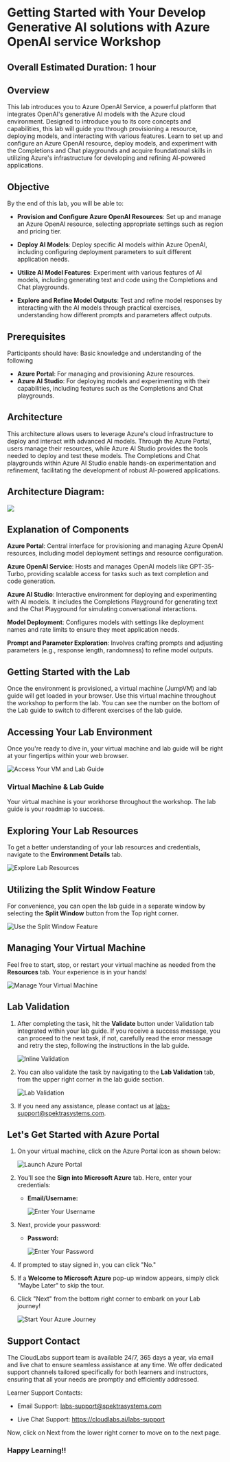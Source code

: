 # Getting Started with Your Develop Generative AI solutions with Azure OpenAI service Workshop
 
## Overall Estimated Duration: 1 hour

## Overview
This lab introduces you to Azure OpenAI Service, a powerful platform that integrates OpenAI's generative AI models with the Azure cloud environment. Designed to introduce you to its core concepts and capabilities, this lab will guide you through provisioning a resource, deploying models, and interacting with various features. Learn to set up and configure an Azure OpenAI resource, deploy models, and experiment with the Completions and Chat playgrounds and acquire foundational skills in utilizing Azure's infrastructure for developing and refining AI-powered applications.

## Objective
By the end of this lab, you will be able to:

- **Provision and Configure Azure OpenAI Resources**: Set up and manage an Azure OpenAI resource, selecting appropriate settings such as region and pricing tier.

- **Deploy AI Models**: Deploy specific AI models within Azure OpenAI, including configuring deployment parameters to suit different application needs.

- **Utilize AI Model Features**: Experiment with various features of AI models, including generating text and code using the Completions and Chat playgrounds.

- **Explore and Refine Model Outputs**: Test and refine model responses by interacting with the AI models through practical exercises, understanding how different prompts and parameters affect outputs.


## Prerequisites

Participants should have: Basic knowledge and understanding of the following

- **Azure Portal**: For managing and provisioning Azure resources.
- **Azure AI Studio**: For deploying models and experimenting with their capabilities, including features such as the Completions and Chat playgrounds.

## Architecture

This architecture allows users to leverage Azure's cloud infrastructure to deploy and interact with advanced AI models. Through the Azure Portal, users manage their resources, while Azure AI Studio provides the tools needed to deploy and test these models. The Completions and Chat playgrounds within Azure AI Studio enable hands-on experimentation and refinement, facilitating the development of robust AI-powered applications.

## Architecture Diagram:
![](./media/lab-01-ad.png)

## Explanation of Components

**Azure Portal**: Central interface for provisioning and managing Azure OpenAI resources, including model deployment settings and resource configuration.

**Azure OpenAI Service**: Hosts and manages OpenAI models like GPT-35-Turbo, providing scalable access for tasks such as text completion and code generation.

**Azure AI Studio**: Interactive environment for deploying and experimenting with AI models. It includes the Completions Playground for generating text and the Chat Playground for simulating conversational interactions.

**Model Deployment**: Configures models with settings like deployment names and rate limits to ensure they meet application needs.

**Prompt and Parameter Exploration**: Involves crafting prompts and adjusting parameters (e.g., response length, randomness) to refine model outputs.

## Getting Started with the Lab

Once the environment is provisioned, a virtual machine (JumpVM) and lab guide will get loaded in your browser. Use this virtual machine throughout the workshop to perform the lab. You can see the number on the bottom of the Lab guide to switch to different exercises of the lab guide.
 
## Accessing Your Lab Environment
 
Once you're ready to dive in, your virtual machine and lab guide will be right at your fingertips within your web browser.
 
![Access Your VM and Lab Guide](./media/labguide-1.png)

### Virtual Machine & Lab Guide
 
Your virtual machine is your workhorse throughout the workshop. The lab guide is your roadmap to success.
 
## Exploring Your Lab Resources
 
To get a better understanding of your lab resources and credentials, navigate to the **Environment Details** tab.
 
![Explore Lab Resources](../media/env-1.png)
 
## Utilizing the Split Window Feature
 
For convenience, you can open the lab guide in a separate window by selecting the **Split Window** button from the Top right corner.
 
![Use the Split Window Feature](./media/spl.png)
 
## Managing Your Virtual Machine
 
Feel free to start, stop, or restart your virtual machine as needed from the **Resources** tab. Your experience is in your hands!
 
![Manage Your Virtual Machine](./media/res.png)

## Lab Validation

1. After completing the task, hit the **Validate** button under Validation tab integrated within your lab guide. If you receive a success message, you can proceed to the next task, if not, carefully read the error message and retry the step, following the instructions in the lab guide.

   ![Inline Validation](./media/inline-validation.png)

1. You can also validate the task by navigating to the **Lab Validation** tab, from the upper right corner in the lab guide section.

   ![Lab Validation](./media/lab-validation.png)

1. If you need any assistance, please contact us at labs-support@spektrasystems.com.

## Let's Get Started with Azure Portal
 
1. On your virtual machine, click on the Azure Portal icon as shown below:
 
   ![Launch Azure Portal](./media/sc900-image(1).png)
 
2. You'll see the **Sign into Microsoft Azure** tab. Here, enter your credentials:
 
   - **Email/Username:** <inject key="AzureAdUserEmail"></inject>
 
       ![Enter Your Username](./media/sc900-image-1.png)
 
3. Next, provide your password:
 
   - **Password:** <inject key="AzureAdUserPassword"></inject>
 
       ![Enter Your Password](./media/sc900-image-2.png)
 
4. If prompted to stay signed in, you can click "No."
 
5. If a **Welcome to Microsoft Azure** pop-up window appears, simply click "Maybe Later" to skip the tour.
 
6. Click "Next" from the bottom right corner to embark on your Lab journey!
 
     ![Start Your Azure Journey](./media/sc900-image(3).png)

## Support Contact

The CloudLabs support team is available 24/7, 365 days a year, via email and live chat to ensure seamless assistance at any time. We offer dedicated support channels tailored specifically for both learners and instructors, ensuring that all your needs are promptly and efficiently addressed.

Learner Support Contacts:

- Email Support: labs-support@spektrasystems.com

- Live Chat Support: https://cloudlabs.ai/labs-support

Now, click on Next from the lower right corner to move on to the next page.

### Happy Learning!!
